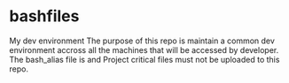 # bashfiles
My dev environment
The purpose of this repo is maintain a common dev environment accross all the machines that will be accessed by developer. 
The bash_alias file is and Project critical files must not be uploaded to this repo.
